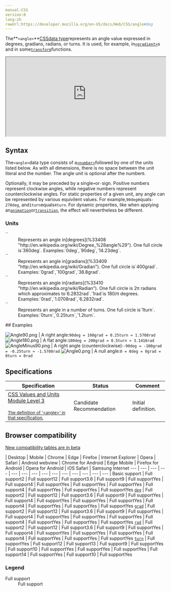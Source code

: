 ```yaml
---
manual:CSS
version:0
lang:zh
rawUrl:https://developer.mozilla.org/en-US/docs/Web/CSS/angle#deg
---
```






The**`<angle>`**[CSS](%427 "")[data type](%27786 "")represents an angle value expressed in degrees, gradians, radians, or turns. It is used, for example, in[`<gradient>`](%28329 "The <gradient> CSS data type is a special type of <image> that consists of a progressive transition between two or more colors.")s and in some[`transform`](%6321 "The transform CSS property lets you rotate, scale, skew, or translate a given element. This is achieved by modifying the coordinate space of the CSS visual formatting model.")functions.

<iframe src='https://interactive-examples.mdn.mozilla.net/pages/css/type-angle.html' width='100%' height='250'></iframe>

## Syntax<a name="Syntax"></a>


The`<angle>`data type consists of a[`<number>`](%4564 "The <number> CSS data type represents a number, being either an integer or a number with a fractional component.")followed by one of the units listed below. As with all dimensions, there is no space between the unit literal and the number. The angle unit is optional after the number`0`.



Optionally, it may be preceded by a single`+`or`-`sign. Positive numbers represent clockwise angles, while negative numbers represent counterclockwise angles. For static properties of a given unit, any angle can be represented by various equivilent values. For example,`90deg`equals`-270deg`, and`1turn`equals`4turn`. For dynamic properties, like when applying an[`animation`](%22649 "The animation CSS property is a shorthand property for the various animation properties: animation-name, animation-duration, animation-timing-function, animation-delay, animation-iteration-count, animation-direction, animation-fill-mode, and animation-play-state.")or[`transition`](%33014 "The transition CSS property is a shorthand property for transition-property, transition-duration, transition-timing-function, and transition-delay."), the effect will nevertheless be different.


### Units<a name="Units"></a>
<dl><dt id=''>``</dt><dd>Represents an angle in[degrees](%33408 "http://en.wikipedia.org/wiki/Degree_%28angle%29"). One full circle is`360deg`. Examples:`0deg`,`90deg`,`14.23deg`.</dd><dt id='grad'>``</dt><dd>Represents an angle in[gradians](%33409 "http://en.wikipedia.org/wiki/Gradian"). One full circle is`400grad`. Examples:`0grad`,`100grad`,`38.8grad`.</dd><dt id='rad'>``</dt><dd>Represents an angle in[radians](%33410 "http://en.wikipedia.org/wiki/Radian"). One full circle is 2π radians which approximates to`6.2832rad`.`1rad`is 180/π degrees. Examples:`0rad`,`1.0708rad`,`6.2832rad`.</dd><dt id='turn'>``</dt><dd>Represents an angle in a number of turns. One full circle is`1turn`. Examples:`0turn`,`0.25turn`,`1.2turn`.</dd></dl>
## Examples<a name="Examples"></a>

![Angle90.png](%28452 "") | A right angle:`90deg = 100grad = 0.25turn ≈ 1.5708rad` 
![Angle180.png](%28453 "") | A flat angle:`180deg = 200grad = 0.5turn ≈ 3.1416rad` 
![AngleMinus90.png](%28454 "") | A right angle (counterclockwise):`-90deg = -100grad = -0.25turn ≈ -1.5708rad` 
![Angle0.png](%28455 "") | A null angle:`0 = 0deg = 0grad = 0turn = 0rad` 


## Specifications<a name="Specifications"></a>

Specification | Status | Comment 
 ---  |  ---  |  ---  | 
[CSS Values and Units Module Level 3<br></br><small>The definition of &#39;&lt;angle&gt;&#39; in that specification.</small>](%28456 "") | Candidate Recommendation | Initial definition. 


## Browser compatibility<a name="Browser_compatibility"></a>
[New compatibility tables are in beta<i></i>](%3360 "")

 | <abbr>Desktop<i></i></abbr> | <abbr>Mobile<i></i></abbr> 
 | <abbr>Chrome<i></i></abbr> | <abbr>Edge<i></i></abbr> | <abbr>Firefox<i></i></abbr> | <abbr>Internet Explorer<i></i></abbr> | <abbr>Opera<i></i></abbr> | <abbr>Safari<i></i></abbr> | <abbr>Android webview<i></i></abbr> | <abbr>Chrome for Android<i></i></abbr> | <abbr>Edge Mobile<i></i></abbr> | <abbr>Firefox for Android<i></i></abbr> | <abbr>Opera for Android<i></i></abbr> | <abbr>iOS Safari<i></i></abbr> | <abbr>Samsung Internet<i></i></abbr> 
 ---  |  ---  |  ---  |  ---  |  ---  |  ---  |  ---  |  ---  |  ---  |  ---  |  ---  |  ---  |  ---  |  ---  | 
Basic support | <abbr>Full support</abbr>2 | <abbr>Full support</abbr>12 | <abbr>Full support</abbr>3.6 | <abbr>Full support</abbr>9 | <abbr>Full support</abbr>Yes | <abbr>Full support</abbr>4 | <abbr>Full support</abbr>Yes | <abbr>Full support</abbr>Yes | <abbr>Full support</abbr>Yes | <abbr>Full support</abbr>4 | <abbr>Full support</abbr>Yes | <abbr>Full support</abbr>Yes | <abbr>Full support</abbr>Yes 
[`deg`](%28457 "") | <abbr>Full support</abbr>2 | <abbr>Full support</abbr>12 | <abbr>Full support</abbr>3.6 | <abbr>Full support</abbr>9 | <abbr>Full support</abbr>Yes | <abbr>Full support</abbr>4 | <abbr>Full support</abbr>Yes | <abbr>Full support</abbr>Yes | <abbr>Full support</abbr>Yes | <abbr>Full support</abbr>4 | <abbr>Full support</abbr>Yes | <abbr>Full support</abbr>Yes | <abbr>Full support</abbr>Yes 
[`grad`](%28458 "") | <abbr>Full support</abbr>2 | <abbr>Full support</abbr>12 | <abbr>Full support</abbr>3.6 | <abbr>Full support</abbr>9 | <abbr>Full support</abbr>Yes | <abbr>Full support</abbr>4 | <abbr>Full support</abbr>Yes | <abbr>Full support</abbr>Yes | <abbr>Full support</abbr>Yes | <abbr>Full support</abbr>4 | <abbr>Full support</abbr>Yes | <abbr>Full support</abbr>Yes | <abbr>Full support</abbr>Yes 
[`rad`](%28459 "") | <abbr>Full support</abbr>2 | <abbr>Full support</abbr>12 | <abbr>Full support</abbr>3.6 | <abbr>Full support</abbr>9 | <abbr>Full support</abbr>Yes | <abbr>Full support</abbr>4 | <abbr>Full support</abbr>Yes | <abbr>Full support</abbr>Yes | <abbr>Full support</abbr>Yes | <abbr>Full support</abbr>4 | <abbr>Full support</abbr>Yes | <abbr>Full support</abbr>Yes | <abbr>Full support</abbr>Yes 
[`turn`](%28460 "") | <abbr>Full support</abbr>Yes | <abbr>Full support</abbr>12 | <abbr>Full support</abbr>13 | <abbr>Full support</abbr>9 | <abbr>Full support</abbr>Yes | <abbr>Full support</abbr>10 | <abbr>Full support</abbr>Yes | <abbr>Full support</abbr>Yes | <abbr>Full support</abbr>Yes | <abbr>Full support</abbr>14 | <abbr>Full support</abbr>Yes | <abbr>Full support</abbr>10 | <abbr>Full support</abbr>Yes 


### Legend<a name="Legend"></a>
<dl><dt id=''><abbr>Full support</abbr></dt><dd>Full support</dd></dl>



